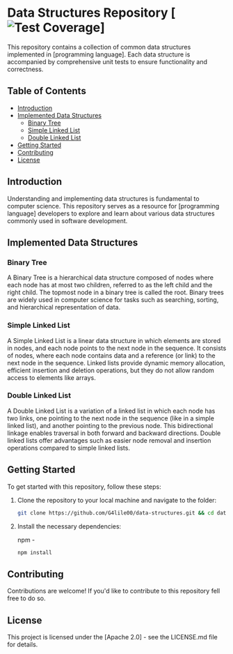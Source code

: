 # Data Structures Repository                 [![Test Coverage](https://img.shields.io/badge/coverage-90%25-brightgreen.svg)]


This repository contains a collection of common data structures implemented in [programming language]. Each data structure is accompanied by comprehensive unit tests to ensure functionality and correctness.

## Table of Contents

- [Introduction](#introduction)
- [Implemented Data Structures](#implemented-data-structures)
  - [Binary Tree](#binary-tree)
  - [Simple Linked List](#simple-linked-list)
  - [Double Linked List](#double-linked-list)
- [Getting Started](#getting-started)
- [Contributing](#contributing)
- [License](#license)

## Introduction

Understanding and implementing data structures is fundamental to computer science. This repository serves as a resource for [programming language] developers to explore and learn about various data structures commonly used in software development.
## Implemented Data Structures

### Binary Tree

A Binary Tree is a hierarchical data structure composed of nodes where each node has at most two children, referred to as the left child and the right child. The topmost node in a binary tree is called the root. Binary trees are widely used in computer science for tasks such as searching, sorting, and hierarchical representation of data.

### Simple Linked List

A Simple Linked List is a linear data structure in which elements are stored in nodes, and each node points to the next node in the sequence. It consists of nodes, where each node contains data and a reference (or link) to the next node in the sequence. Linked lists provide dynamic memory allocation, efficient insertion and deletion operations, but they do not allow random access to elements like arrays.

### Double Linked List

A Double Linked List is a variation of a linked list in which each node has two links, one pointing to the next node in the sequence (like in a simple linked list), and another pointing to the previous node. This bidirectional linkage enables traversal in both forward and backward directions. Double linked lists offer advantages such as easier node removal and insertion operations compared to simple linked lists.

## Getting Started

To get started with this repository, follow these steps:

1. Clone the repository to your local machine and navigate to the folder:

   ```bash
   git clone https://github.com/G4lile00/data-structures.git && cd data-structures
   ```
2. Install the necessary dependencies:

   npm -
   ```bash
   npm install
   ```

## Contributing

Contributions are welcome! If you'd like to contribute to this repository fell free to do so.

## License

This project is licensed under the [Apache 2.0] - see the LICENSE.md file for details.
